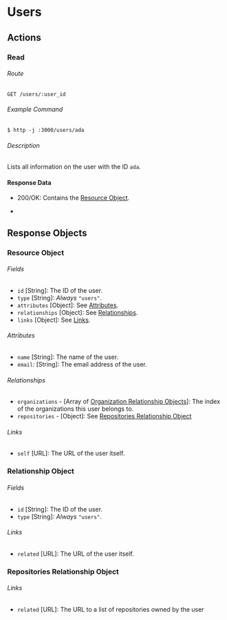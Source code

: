 # Users

## Actions
### Read
###### Route
    GET /users/:user_id
###### Example Command
    $ http -j :3000/users/ada
###### Description
Lists all information on the user with the ID `ada`.

#### Response Data
* 200/OK: Contains the [Resource Object](#resource-object).

-

## Response Objects
### Resource Object
###### Fields
* `id` [String]: The ID of the user.
* `type` [String]: *Always* `"users"`.
* `attributes` [Object]: See [Attributes](#attributes).
* `relationships` [Object]: See [Relationships](#relationships).
* `links` [Object]: See [Links](#links).

###### Attributes
* `name` [String]: The name of the user.
* `email`: [String]: The email address of the user.

###### Relationships
* `organizations` - [Array of [Organization Relationship Objects](organizations.md#relationship-object)]: The index of the organizations this user belongs to.
* `repositories` - [Object]: See [Repositories Relationship Object](#repositories-relationship-object)

###### Links
* `self` [URL]: The URL of the user itself.

### Relationship Object
###### Fields
* `id` [String]: The ID of the user.
* `type` [String]: *Always* `"users"`.

###### Links
* `related` [URL]: The URL of the user itself.

### Repositories Relationship Object
###### Links
* `related` [URL]: The URL to a list of repositories owned by the user
